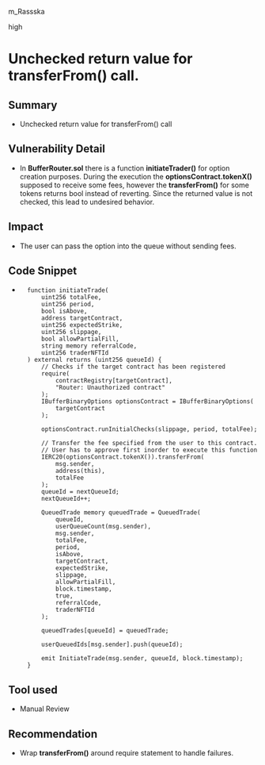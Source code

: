 m_Rassska

high

# Unchecked return value for transferFrom() call.

## Summary
- Unchecked return value for transferFrom() call
## Vulnerability Detail
- In **BufferRouter.sol** there is a function **initiateTrader()** for option creation purposes. During the execution the **optionsContract.tokenX()** supposed to receive some fees, however the **transferFrom()** for some tokens returns bool instead of reverting. Since the returned value is not checked, this lead to undesired behavior. 

## Impact
- The user can pass the option into the queue without sending fees.

## Code Snippet
- ```Solidity
    function initiateTrade(
        uint256 totalFee,
        uint256 period,
        bool isAbove,
        address targetContract,
        uint256 expectedStrike,
        uint256 slippage,
        bool allowPartialFill,
        string memory referralCode,
        uint256 traderNFTId
    ) external returns (uint256 queueId) {
        // Checks if the target contract has been registered
        require(
            contractRegistry[targetContract],
            "Router: Unauthorized contract"
        );
        IBufferBinaryOptions optionsContract = IBufferBinaryOptions(
            targetContract
        );

        optionsContract.runInitialChecks(slippage, period, totalFee);

        // Transfer the fee specified from the user to this contract.
        // User has to approve first inorder to execute this function
        IERC20(optionsContract.tokenX()).transferFrom(
            msg.sender,
            address(this),
            totalFee
        );
        queueId = nextQueueId;
        nextQueueId++;

        QueuedTrade memory queuedTrade = QueuedTrade(
            queueId,
            userQueueCount(msg.sender),
            msg.sender,
            totalFee,
            period,
            isAbove,
            targetContract,
            expectedStrike,
            slippage,
            allowPartialFill,
            block.timestamp,
            true,
            referralCode,
            traderNFTId
        );

        queuedTrades[queueId] = queuedTrade;

        userQueuedIds[msg.sender].push(queueId);

        emit InitiateTrade(msg.sender, queueId, block.timestamp);
    }
    ```
## Tool used
- Manual Review

## Recommendation
- Wrap **transferFrom()** around require statement to handle failures.
